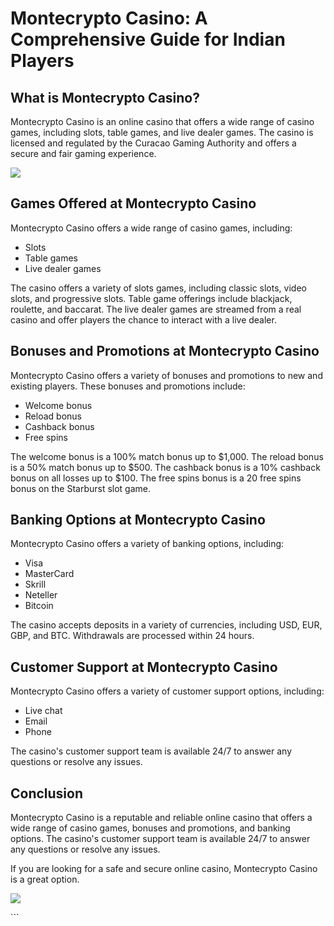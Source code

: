# Montecrypto Casino: A Comprehensive Guide for Indian Players

## What is Montecrypto Casino?

Montecrypto Casino is an online casino that offers a wide range of
casino games, including slots, table games, and live dealer games. The
casino is licensed and regulated by the Curacao Gaming Authority and
offers a secure and fair gaming experience.

[![](https://i.imgur.com/JJwkDm3.png)](https://traff.sbs/frcas)

## Games Offered at Montecrypto Casino

Montecrypto Casino offers a wide range of casino games, including:

-   Slots
-   Table games
-   Live dealer games

The casino offers a variety of slots games, including classic slots,
video slots, and progressive slots. Table game offerings include
blackjack, roulette, and baccarat. The live dealer games are streamed
from a real casino and offer players the chance to interact with a live
dealer.

## Bonuses and Promotions at Montecrypto Casino

Montecrypto Casino offers a variety of bonuses and promotions to new and
existing players. These bonuses and promotions include:

-   Welcome bonus
-   Reload bonus
-   Cashback bonus
-   Free spins

The welcome bonus is a 100% match bonus up to \$1,000. The reload bonus
is a 50% match bonus up to \$500. The cashback bonus is a 10% cashback
bonus on all losses up to \$100. The free spins bonus is a 20 free spins
bonus on the Starburst slot game.

## Banking Options at Montecrypto Casino

Montecrypto Casino offers a variety of banking options, including:

-   Visa
-   MasterCard
-   Skrill
-   Neteller
-   Bitcoin

The casino accepts deposits in a variety of currencies, including USD,
EUR, GBP, and BTC. Withdrawals are processed within 24 hours.

## Customer Support at Montecrypto Casino

Montecrypto Casino offers a variety of customer support options,
including:

-   Live chat
-   Email
-   Phone

The casino\'s customer support team is available 24/7 to answer any
questions or resolve any issues.

## Conclusion

Montecrypto Casino is a reputable and reliable online casino that offers
a wide range of casino games, bonuses and promotions, and banking
options. The casino\'s customer support team is available 24/7 to answer
any questions or resolve any issues.

If you are looking for a safe and secure online casino, Montecrypto
Casino is a great option.

[![](\%22https://i.imgur.com/JJwkDm3.png\%22)](\%22https://traff.sbs/frcas\%22)

\`\`\`

